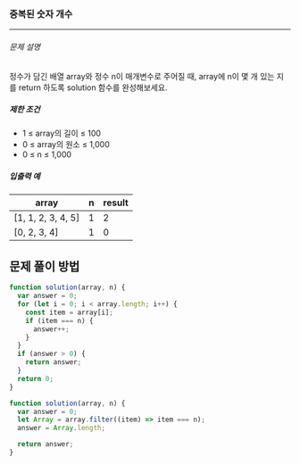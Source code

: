 ### 중복된 숫자 개수

---

###### 문제 설명

정수가 담긴 배열 array와 정수 n이 매개변수로 주어질 때, array에 n이 몇 개 있는 지를 return 하도록 solution 함수를 완성해보세요.

##### 제한 조건

- 1 ≤ array의 길이 ≤ 100
- 0 ≤ array의 원소 ≤ 1,000
- 0 ≤ n ≤ 1,000

##### 입출력 예

| array              | n   | result |
| ------------------ | --- | ------ |
| [1, 1, 2, 3, 4, 5] | 1   | 2      |
| [0, 2, 3, 4]       | 1   | 0      |

## 문제 풀이 방법

```javascript
function solution(array, n) {
  var answer = 0;
  for (let i = 0; i < array.length; i++) {
    const item = array[i];
    if (item === n) {
      answer++;
    }
  }
  if (answer > 0) {
    return answer;
  }
  return 0;
}
```

```javascript
function solution(array, n) {
  var answer = 0;
  let Array = array.filter((item) => item === n);
  answer = Array.length;

  return answer;
}
```
